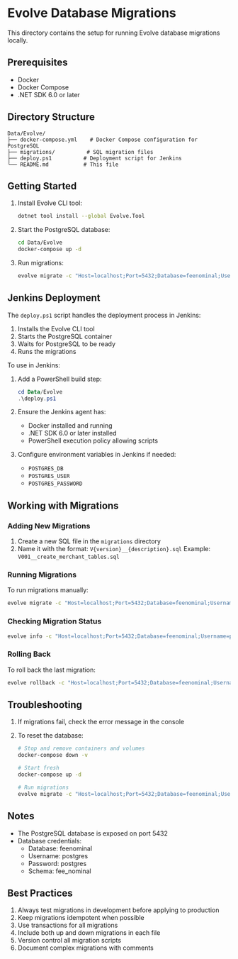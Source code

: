 # Evolve Database Migrations

This directory contains the setup for running Evolve database migrations locally.

## Prerequisites

- Docker
- Docker Compose
- .NET SDK 6.0 or later

## Directory Structure

```
Data/Evolve/
├── docker-compose.yml    # Docker Compose configuration for PostgreSQL
├── migrations/          # SQL migration files
├── deploy.ps1          # Deployment script for Jenkins
└── README.md           # This file
```

## Getting Started

1. Install Evolve CLI tool:
   ```bash
   dotnet tool install --global Evolve.Tool
   ```

2. Start the PostgreSQL database:
   ```bash
   cd Data/Evolve
   docker-compose up -d
   ```

3. Run migrations:
   ```bash
   evolve migrate -c "Host=localhost;Port=5432;Database=feenominal;Username=postgres;Password=postgres" -l migrations
   ```

## Jenkins Deployment

The `deploy.ps1` script handles the deployment process in Jenkins:

1. Installs the Evolve CLI tool
2. Starts the PostgreSQL container
3. Waits for PostgreSQL to be ready
4. Runs the migrations

To use in Jenkins:

1. Add a PowerShell build step:
   ```powershell
   cd Data/Evolve
   .\deploy.ps1
   ```

2. Ensure the Jenkins agent has:
   - Docker installed and running
   - .NET SDK 6.0 or later installed
   - PowerShell execution policy allowing scripts

3. Configure environment variables in Jenkins if needed:
   - `POSTGRES_DB`
   - `POSTGRES_USER`
   - `POSTGRES_PASSWORD`

## Working with Migrations

### Adding New Migrations

1. Create a new SQL file in the `migrations` directory
2. Name it with the format: `V{version}__{description}.sql`
   Example: `V001__create_merchant_tables.sql`

### Running Migrations

To run migrations manually:

```bash
evolve migrate -c "Host=localhost;Port=5432;Database=feenominal;Username=postgres;Password=postgres" -l migrations
```

### Checking Migration Status

```bash
evolve info -c "Host=localhost;Port=5432;Database=feenominal;Username=postgres;Password=postgres" -l migrations
```

### Rolling Back

To roll back the last migration:

```bash
evolve rollback -c "Host=localhost;Port=5432;Database=feenominal;Username=postgres;Password=postgres" -l migrations
```

## Troubleshooting

1. If migrations fail, check the error message in the console

2. To reset the database:
   ```bash
   # Stop and remove containers and volumes
   docker-compose down -v
   
   # Start fresh
   docker-compose up -d
   
   # Run migrations
   evolve migrate -c "Host=localhost;Port=5432;Database=feenominal;Username=postgres;Password=postgres" -l migrations
   ```

## Notes

- The PostgreSQL database is exposed on port 5432
- Database credentials:
  - Database: feenominal
  - Username: postgres
  - Password: postgres
  - Schema: fee_nominal

## Best Practices

1. Always test migrations in development before applying to production
2. Keep migrations idempotent when possible
3. Use transactions for all migrations
4. Include both up and down migrations in each file
5. Version control all migration scripts
6. Document complex migrations with comments 